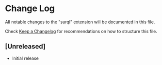 # Change Log

All notable changes to the "surql" extension will be documented in this file.

Check [Keep a Changelog](http://keepachangelog.com/) for recommendations on how to structure this file.

## [Unreleased]

- Initial release